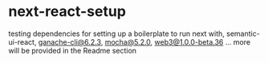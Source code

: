 # next-react-setup
testing dependencies for setting up a boilerplate to run next with, semantic-ui-react, ganache-cli@6.2.3, mocha@5.2.0, web3@1.0.0-beta.36 ... more will be provided in the Readme section
